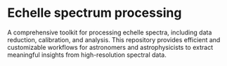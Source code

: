 # Echelle spectrum processing
A comprehensive toolkit for processing echelle spectra, including data reduction, calibration, and analysis. This repository provides efficient and customizable workflows for astronomers and astrophysicists to extract meaningful insights from high-resolution spectral data.
